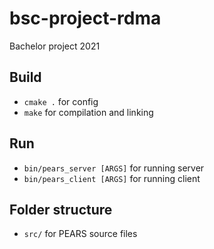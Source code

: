 # bsc-project-rdma
Bachelor project 2021

## Build
- `cmake .` for config
- `make` for compilation and linking

## Run
- `bin/pears_server [ARGS]` for running server
- `bin/pears_client [ARGS]` for running client

## Folder structure
- `src/` for PEARS source files
